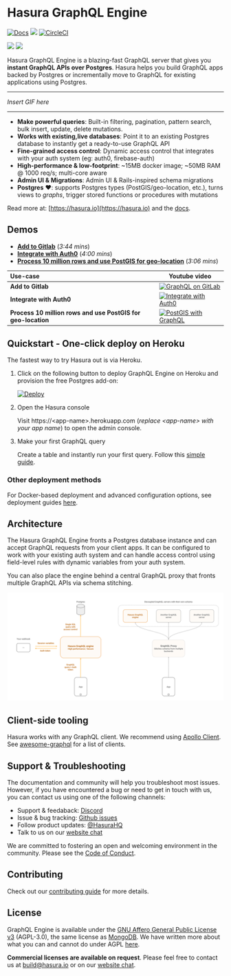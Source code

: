# Hasura GraphQL Engine

[![Docs](https://img.shields.io/badge/docs-v1.0-brightgreen.svg?style=flat)](https://docs.hasura.io)
<a href="https://github.com/hasura/graphql-engine/releases"><img src="https://img.shields.io/badge/release-v1.0.0alpha-brightgreen.svg?style=flat"/></a>
[![CircleCI](https://circleci.com/gh/hasura/graphql-engine.svg?style=shield)](https://circleci.com/gh/hasura/graphql-engine)


<a href="https://discord.gg/vBPpJkS"><img src="https://img.shields.io/badge/chat-discord-brightgreen.svg?logo=discord&style=flat"></a>
<a href="https://twitter.com/intent/follow?screen_name=HasuraHQ"><img src="https://img.shields.io/badge/Follow-HasuraHQ-blue.svg?style=flat&logo=twitter"></a>

Hasura GraphQL Engine is a blazing-fast GraphQL server that gives you **instant GraphQL APIs over Postgres**. Hasura helps you build GraphQL apps backed by Postgres or incrementally move to GraphQL for existing applications using Postgres.

------------------

_Insert GIF here_

-------------------

* **Make powerful queries**: Built-in filtering, pagination, pattern search, bulk insert, update, delete mutations.
* **Works with existing,live databases**: Point it to an existing Postgres database to instantly get a ready-to-use GraphQL API
* **Fine-grained access control**: Dynamic access control that integrates with your auth system (eg: auth0, firebase-auth)
* **High-performance & low-footprint**: ~15MB docker image; ~50MB RAM @ 1000 req/s; multi-core aware
* **Admin UI & Migrations**: Admin UI & Rails-inspired schema migrations
* **Postgres** ❤️: supports Postgres types (PostGIS/geo-location, etc.), turns views to *graphs*, trigger stored functions or procedures with mutations

Read more at: [https://hasura.io](https://hasura.io) and the [docs](https://docs.hasura.io).

## Demos


* [**Add to Gitlab**](https://www.youtube.com/watch?v=a2AhxKqd82Q) (*3:44 mins*)
* [**Integrate with Auth0**](https://www.youtube.com/watch?v=15ITBYnccgc) (*4:00 mins*)
* [**Process 10 million rows and use PostGIS for geo-location**](https://www.youtube.com/watch?v=tsY573yyGWA) (*3:06 mins*)


| Use-case          | Youtube video |
|:---------------|---------------|
| **Add to Gitlab** | <a href="http://www.youtube.com/watch?feature=player_embedded&v=a2AhxKqd82Q" target="_blank"><img src="https://img.youtube.com/vi/a2AhxKqd82Q/hqdefault.jpg" alt="GraphQL on GitLab" width="240" height="180" /></a> |
| **Integrate with Auth0** | <a href="http://www.youtube.com/watch?feature=player_embedded&v=15ITBYnccgc" target="_blank"><img src="https://img.youtube.com/vi/15ITBYnccgc/hqdefault.jpg" alt="Integrate with Auth0" width="240" height="180" /></a> |
| **Process 10 million rows and use PostGIS for geo-location** | <a href="http://www.youtube.com/watch?feature=player_embedded&v=tsY573yyGWA" target="_blank"><img src="https://img.youtube.com/vi/tsY573yyGWA/hqdefault.jpg" alt="PostGIS with GraphQL" width="240" height="180" /></a> |

## Quickstart - One-click deploy on Heroku

The fastest way to try Hasura out is via Heroku.

1. Click on the following button to deploy GraphQL Engine on Heroku and provision the free Postgres add-on:

    [![Deploy](https://www.herokucdn.com/deploy/button.svg)](https://heroku.com/deploy?template=https://github.com/hasura/graphql-engine-heroku)

2. Open the Hasura console

   Visit https://\<app-name\>.herokuapp.com (*replace \<app-name\> with your app name*) to open the admin console.

3. Make your first GraphQL query

   Create a table and instantly run your first query. Follow this [simple guide](https://docs.hasura.io/1.0/graphql/manual/getting-started/first-graphql-query.html).

### Other deployment methods

For Docker-based deployment and advanced configuration options, see deployment guides [here](https://docs.hasura.io/1.0/graphql/manual/getting-started/index.html).

## Architecture

The Hasura GraphQL Engine fronts a Postgres database instance and can accept GraphQL requests from your client apps. It can be configured to work with your existing auth system and can handle access control using field-level rules with dynamic variables from your auth system.

You can also place the engine behind a central GraphQL proxy that fronts multiple GraphQL APIs via schema stitching.

![Hasura GraphQL Engine architecture](assets/hasura-arch.svg)

## Client-side tooling

Hasura works with any GraphQL client. We recommend using [Apollo Client](https://github.com/apollographql/apollo-client). See [awesome-graphql](https://github.com/chentsulin/awesome-graphql) for a list of clients.


## Support & Troubleshooting

The documentation and community will help you troubleshoot most issues. However, if you have encountered a bug or need to get in touch with us, you can contact us using one of the following channels:

* Support & feedaback: [Discord](https://discord.gg/vBPpJkS)
* Issue & bug tracking: [Github issues](https://github.com/hasura/graphql-engine/issues)
* Follow product updates: [@HasuraHQ](https://twitter.com/hasurahq)
* Talk to us on our [website chat](https://hasura.io)

We are committed to fostering an open and welcoming environment in the community. Please see the [Code of Conduct](code-of-conduct.md).

## Contributing

Check out our [contributing guide](CONTRIBUTING.md) for more details.

## License

GraphQL Engine is available under the [GNU Affero General Public License v3](https://www.gnu.org/licenses/agpl-3.0.en.html) (AGPL-3.0), the same license as [MongoDB](https://www.mongodb.com/community/licensing). We have written more about what you can and cannot do under AGPL [here](https://gist.github.com/hasura-bot/9c36a0201a7563f7762b265a12b044d5).

**Commercial licenses are available on request**. Please feel free to contact us at build@hasura.io or on our [website chat](https://hasura.io).

